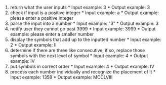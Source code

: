   1. return what the user inputs
    * Input example: 3
    * Output example: 3
  2. check if input is a positive integer
    * Input example: a
    * Output example: please enter a positive integer
  3. parse the input into a number
    * Input example: "3"
    * Output example: 3
  4. notify user they cannot go past 3999
    * Input example: 3999
    * Output example: please enter a smaller number
  5. display the symbols that add up to the inputted number
    * Input example: 2
    * Output example: II
  6. determine if there are three like consecutive, if so, replace those symbols with the next level of symbol
    * Input example: 4
    * Output example: IV
  7. put symbols in correct order
    * Input example: 4
    * Output example: IV
  8. process each number individually and recognize the placement of it
    * Input example: 1358
    * Output example: MCCLVIII

